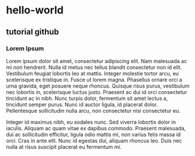 # hello-world
## tutorial github

### Lorem Ipsum

Lorem ipsum dolor sit amet, consectetur adipiscing elit. Nam malesuada ac mi non hendrerit. Nulla id metus nec tellus blandit consectetur non id elit. Vestibulum feugiat lobortis leo at mattis. Integer molestie tortor arcu, eu scelerisque ex tristique in. Fusce ut lorem magna. Phasellus ornare orci a urna gravida, eget posuere neque rhoncus. Quisque risus purus, vestibulum nec lobortis in, scelerisque luctus justo. Praesent ac dui id orci consectetur tincidunt ac in nibh. Nunc turpis dolor, fermentum sit amet lectus a, tincidunt semper purus. Nunc id auctor ligula, id placerat dolor. Pellentesque sollicitudin nulla arcu, non consectetur nisi consectetur eu.

Integer id maximus nibh, eu sodales nunc. Sed viverra lobortis dolor in iaculis. Aliquam ac quam vitae ex dapibus commodo. Praesent malesuada, dui ac sollicitudin efficitur, ligula odio mattis mi, non varius felis massa id orci. Cras in ante elit. Nunc id egestas dui, aliquam rhoncus leo. Duis nec nulla at risus suscipit placerat eu fermentum mi. 
